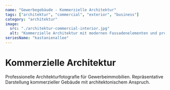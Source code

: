 ```yaml
---
name: "Gewerbegebäude - Kommerzielle Architektur"
tags: ["architektur", "commercial", "exterior", "business"]
category: "architektur"
image:
  src: "./architektur-commercial-interior.jpg"
  alt: "Kommerzielle Architektur mit modernen Fassadenelementen und professioneller Gestaltung"
seriesName: "kastanienallee"
---
```


# Kommerzielle Architektur

Professionelle Architekturfotografie für Gewerbeimmobilien. Repräsentative Darstellung kommerzieller Gebäude mit architektonischem Anspruch.